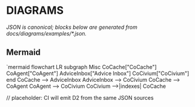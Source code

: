 # DIAGRAMS

_JSON is canonical; blocks below are generated from docs/diagrams/examples/*.json._

## Mermaid
`mermaid
flowchart LR
  subgraph Misc
    CoCache["CoCache"]
    CoAgent["CoAgent"]
    AdviceInbox["Advice Inbox"]
    CoCivium["CoCivium"]
  end
  CoCache --> AdviceInbox
  AdviceInbox --> CoCivium
  CoCache --> CoAgent
  CoAgent --> CoCivium
  CoCivium -->|indexes| CoCache

// placeholder: CI will emit D2 from the same JSON sources
